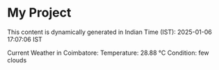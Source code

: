 # My Project

This content is dynamically generated in Indian Time (IST): 2025-01-06 17:07:06 IST


Current Weather in Coimbatore:
Temperature: 28.88 °C
Condition: few clouds
